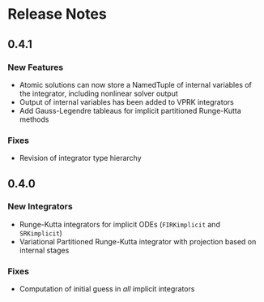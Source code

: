 
# Release Notes

## 0.4.1

### New Features

* Atomic solutions can now store a NamedTuple of internal variables of the integrator, including nonlinear solver output
* Output of internal variables has been added to VPRK integrators
* Add Gauss-Legendre tableaus for implicit partitioned Runge-Kutta methods

### Fixes

* Revision of integrator type hierarchy


## 0.4.0

### New Integrators

* Runge-Kutta integrators for implicit ODEs (`FIRKimplicit` and `SRKimplicit`)
* Variational Partitioned Runge-Kutta integrator with projection based on internal stages

### Fixes

* Computation of initial guess in *all* implicit integrators
